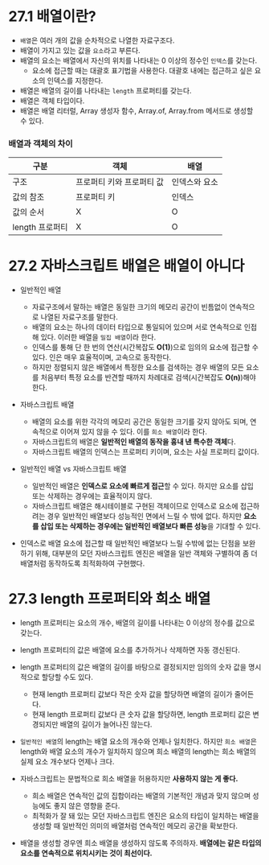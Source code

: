 # 27.1 배열이란?

- `배열`은 여러 개의 값을 순차적으로 나열한 자료구조다.
- 배열이 가지고 있는 값을 `요소`라고 부른다.
- 배열의 요소는 배열에서 자신의 위치를 나타내는 0 이상의 정수인 `인덱스`를 갖는다.
  - 요소에 접근할 때는 대괄호 표기법을 사용한다. 대괄호 내에는 접근하고 싶은 요소의 인덱스를 지정한다.
- 배열은 배열의 길이를 나타내는 `length` 프로퍼티를 갖는다.
- 배열은 객체 타입이다.
- 배열은 배열 리터럴, Array 생성자 함수, Array.of, Array.from 메서드로 생성할 수 있다.

### 배열과 객체의 차이

| 구분            | 객체                      | 배열          |
| --------------- | ------------------------- | ------------- |
| 구조            | 프로퍼티 키와 프로퍼티 값 | 인덱스와 요소 |
| 값의 참조       | 프로퍼티 키               | 인덱스        |
| 값의 순서       | X                         | O             |
| length 프로퍼티 | X                         | O             |

# 27.2 자바스크립트 배열은 배열이 아니다

- 일반적인 배열
  - 자료구조에서 말하는 배열은 동일한 크기의 메모리 공간이 빈틈없이 연속적으로 나열된 자료구조를 말한다.
  - 배열의 요소는 하나의 데이터 타입으로 통일되어 있으며 서로 연속적으로 인접해 있다. 이러한 배열을 `밀집 배열`이라 한다.
  - 인덱스를 통해 단 한 번의 연산(시간복잡도 **O(1)**)으로 임의의 요소에 접근할 수 있다. 인은 매우 효율적이며, 고속으로 동작한다.
  - 하지만 정렬되지 않은 배열에서 특정한 요소를 검색하는 경우 배열의 모든 요소를 처음부터 특정 요소를 반견할 때까지 차례대로 검색(시간복잡도 **O(n)**)해야한다.
- 자바스크립트 배열
  - 배열의 요소를 위한 각각의 메모리 공간은 동일한 크기를 갖지 않아도 되며, 연속적으로 이어져 있지 않을 수 있다. 이를 `희소 배열`이라 한다.
  - 자바스크립트의 배열은 **일반적인 배열의 동작을 흉내 낸 특수한 객체**다.
  - 자바스크립트 배열의 인덱스는 프로퍼티 키이며, 요소는 사실 프로퍼티 값이다.
- 일반적인 배열 vs 자바스크립트 배열

  - 일반적인 배열은 **인덱스로 요소에 빠르게 접근**할 수 있다. 하지만 요소를 삽입 또는 삭제하는 경우에는 효율적이지 않다.
  - 자바스크립트 배열은 해시테이블로 구현된 객체이므로 인덱스로 요소에 접근하려는 경우 일반적인 배열보다 성능적인 면에서 느릴 수 밖에 없다. 하지만 **요소를 삽입 또는 삭제하는 경우에는 일반적인 배열보다 빠른 성능**을 기대할 수 있다.

- 인덱스로 배열 요소에 접근할 때 일반적인 배열보다 느릴 수밖에 없는 단점을 보완하기 위해, 대부분의 모던 자바스크립트 엔진은 배열을 일반 객체와 구별하여 좀 더 배열처럼 동작하도록 최적화하여 구현했다.

# 27.3 length 프로퍼티와 희소 배열

- length 프로퍼티는 요소의 개수, 배열의 길이를 나타내는 0 이상의 정수를 값으로 갖는다.
- length 프로퍼티의 값은 배열에 요소를 추가하거나 삭제하면 자동 갱신된다.
- length 프로퍼티의 값은 배열의 길이를 바탕으로 결정되지만 임의의 숫자 값을 명시적으로 할당할 수도 있다.

  - 현재 length 프로퍼티 값보다 작은 숫자 값을 할당하면 배열의 길이가 줄어든다.
  - 현재 length 프로퍼티 값보다 큰 숫자 값을 할당하면, length 프로퍼티 값은 변경되지만 배열의 길이가 늘어나진 않는다.

- `일반적인 배열`의 length는 배열 요소의 개수와 언제나 일치한다. 하지만 `희소 배열`은 length와 배열 요소의 개수가 일치하지 않으며 희소 배열의 length는 희소 배열의 실제 요소 개수보다 언제나 크다.
- 자바스크립트는 문법적으로 희소 배열을 허용하지만 **사용하지 않는 게 좋다.**
  - 희소 배열은 연속적인 값의 집합이라는 배열의 기본적인 개념과 맞지 않으며 성능에도 좋지 않은 영향을 준다.
  - 최적화가 잘 돼 있는 모던 자바스크립트 엔진은 요소의 타입이 일치하는 배열을 생성할 때 일반적인 의미의 배열처럼 연속적인 메모리 공간을 확보한다.
- 배열을 생성할 경우엔 희소 배열을 생성하지 않도록 주의하자. **배열에는 같은 타입의 요소를 연속적으로 위치시키는 것이 최선이다.**
